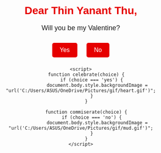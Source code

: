 <!DOCTYPE html>
<html lang="en">
<head>
    <meta charset="UTF-8">
    <meta name="viewport" content="width=device-width, initial-scale=1.0">
    <title>Will You Be My Valentine?</title>
    <style>
        body {
            font-family: 'Arial', sans-serif;
            text-align: center;
            margin: 0;
            padding: 0;
            background-size: cover;
            background-position: center;
            transition: background-image 0.5s ease;
            overflow: hidden;
        }
        h1 {
            color: #e60000;
            margin-top: 100px;
        }
        p {
            font-size: 18px;
        }
        button {
            padding: 10px 20px;
            font-size: 16px;
            background-color: #e60000;
            color: #fff;
            border: none;
            cursor: pointer;
            border-radius: 5px;
            margin: 10px;
        }
    </style>
</head>
<body>
    <h1>Dear Thin Yanant Thu,</h1>
    <p>Will you be my Valentine?</p>
    <button onclick="celebrate('yes')">Yes</button>
    <button onclick="commiserate('no')">No</button>

    <script>
        function celebrate(choice) {
            if (choice === 'yes') {
                document.body.style.backgroundImage = "url('C:/Users/ASUS/OneDrive/Pictures/gif/heart.gif')";
            }
        }

        function commiserate(choice) {
            if (choice === 'no') {
                document.body.style.backgroundImage = "url('C:/Users/ASUS/OneDrive/Pictures/gif/mud.gif')";
            }
        }
    </script>
</body>
</html>
